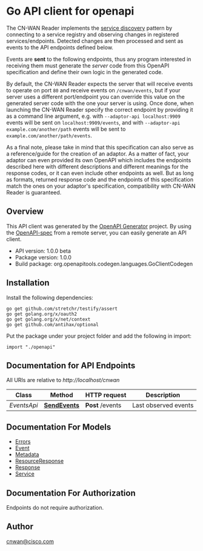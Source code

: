 # Go API client for openapi

The CN-WAN Reader implements the [service discovery](https://en.wikipedia.org/wiki/Service_discovery) pattern by connecting to a service registry and observing changes in registered services/endpoints. Detected changes are then processed and sent as events to the API endpoints defined below.

Events are **sent** to the following endpoints, thus any program interested in receiving them must generate the *server* code from this OpenAPI specification and define their own logic in the generated code.

By default, the CN-WAN Reader expects the server that will receive events to operate on port `80` and receive events on `/cnwan/events`, but if your server uses a different port/endpoint you can override this value on the generated server code with the one your server is using. Once done, when launching the CN-WAN Reader specify the correct endpoint by providing it as a command line argument, e.g. with `--adaptor-api localhost:9909` events will be sent on `localhost:9909/events`, and with `--adaptor-api example.com/another/path` events will be sent to `example.com/another/path/events`.

As a final note, please take in mind that this specification can also serve as a reference/guide for the creation of an adaptor. As a matter of fact, your adaptor can even provided its own OpenAPI which includes the endpoints described here with different descriptions and different meanings for the response codes, or it can even include other endpoints as well. But as long as formats, returned response code and the endpoints of this specification match the ones on your adaptor's specification, compatibility with CN-WAN Reader is guaranteed.

## Overview
This API client was generated by the [OpenAPI Generator](https://openapi-generator.tech) project.  By using the [OpenAPI-spec](https://www.openapis.org/) from a remote server, you can easily generate an API client.

- API version: 1.0.0 beta
- Package version: 1.0.0
- Build package: org.openapitools.codegen.languages.GoClientCodegen

## Installation

Install the following dependencies:

```shell
go get github.com/stretchr/testify/assert
go get golang.org/x/oauth2
go get golang.org/x/net/context
go get github.com/antihax/optional
```

Put the package under your project folder and add the following in import:

```golang
import "./openapi"
```

## Documentation for API Endpoints

<!-- markdown-link-check-disable-next-line -->
All URIs are relative to *http://localhost/cnwan*

Class | Method | HTTP request | Description
------------ | ------------- | ------------- | -------------
*EventsApi* | [**SendEvents**](docs/EventsApi.md#sendevents) | **Post** /events | Last observed events


## Documentation For Models

 - [Errors](docs/Errors.md)
 - [Event](docs/Event.md)
 - [Metadata](docs/Metadata.md)
 - [ResourceResponse](docs/ResourceResponse.md)
 - [Response](docs/Response.md)
 - [Service](docs/Service.md)


## Documentation For Authorization

 Endpoints do not require authorization.



## Author

cnwan@cisco.com
